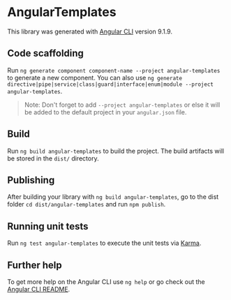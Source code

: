 # AngularTemplates

This library was generated with [Angular CLI](https://github.com/angular/angular-cli) version 9.1.9.

## Code scaffolding

Run `ng generate component component-name --project angular-templates` to generate a new component. You can also use `ng generate directive|pipe|service|class|guard|interface|enum|module --project angular-templates`.
> Note: Don't forget to add `--project angular-templates` or else it will be added to the default project in your `angular.json` file. 

## Build

Run `ng build angular-templates` to build the project. The build artifacts will be stored in the `dist/` directory.

## Publishing

After building your library with `ng build angular-templates`, go to the dist folder `cd dist/angular-templates` and run `npm publish`.

## Running unit tests

Run `ng test angular-templates` to execute the unit tests via [Karma](https://karma-runner.github.io).

## Further help

To get more help on the Angular CLI use `ng help` or go check out the [Angular CLI README](https://github.com/angular/angular-cli/blob/master/README.md).
